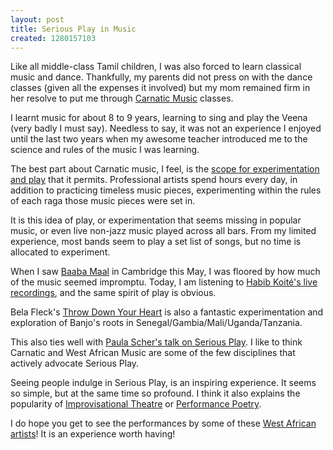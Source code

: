```yaml
--- 
layout: post
title: Serious Play in Music
created: 1280157103
---
```

Like all middle-class Tamil children, I was also forced to learn classical music and dance. Thankfully, my parents did not press on with the dance classes (given all the expenses it involved) but my mom remained firm in her resolve to put me through <a href="http://en.wikipedia.org/wiki/Carnatic_music">Carnatic Music</a> classes. 

I learnt music for about 8 to 9 years, learning to sing and play the Veena (very badly I must say). Needless to say, it was not an experience I enjoyed until the last two years when my awesome teacher introduced me to the science and rules of the music I was learning. 

The best part about Carnatic music, I feel, is the <a href="http://en.wikipedia.org/wiki/Ragam_Thanam_Pallavi">scope for experimentation and play</a> that it permits. Professional artists spend hours every day, in addition to practicing timeless music pieces, experimenting within the rules of each raga those music pieces were set in. 

It is this idea of play, or experimentation that seems missing in popular music, or even live non-jazz music played across all bars. From my limited experience, most bands seem to play a set list of songs, but no time is allocated to experiment. 

When I saw <a href="http://en.wikipedia.org/wiki/Baaba_Maal">Baaba Maal</a> in Cambridge this May, I was floored by how much of the music seemed impromptu. Today, I am listening to <a href="http://www.deezer.com/en/music/habib-koite/foly-69063#music/habib-koite/foly-69063">Habib Koité's live recordings</a>, and the same spirit of play is obvious. 

Bela Fleck's <a href="http://www.throwdownyourheart.com/">Throw Down Your Heart</a> is also a fantastic experimentation and exploration of Banjo's roots in Senegal/Gambia/Mali/Uganda/Tanzania.  

This also ties well with <a href="http://www.ted.com/talks/paula_scher_gets_serious.html">Paula Scher's talk on Serious Play</a>. I like to think Carnatic and West African Music are some of the few disciplines that actively advocate Serious Play. 

Seeing people indulge in Serious Play, is an inspiring experience. It seems so simple, but at the same time so profound. I think it also explains the popularity of <a href="http://en.wikipedia.org/wiki/Improvisational_theatre">Improvisational Theatre</a> or <a href="http://en.wikipedia.org/wiki/Performance_poetry">Performance Poetry</a>. 

I do hope you get to see the performances by some of these <a href="http://nimbu.in/mblax/">West African artists</a>! It is an experience worth having!
